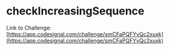 # checkIncreasingSequence

Link to Challenge: [https://app.codesignal.com/challenge/smCFaPQFYvQc2xuxk](https://app.codesignal.com/challenge/smCFaPQFYvQc2xuxk)